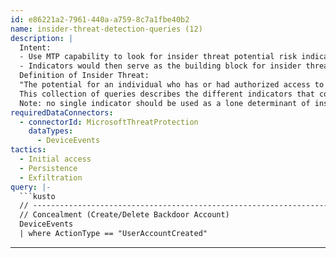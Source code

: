 ```yaml
---
id: e86221a2-7961-440a-a759-8c7a1fbe40b2
name: insider-threat-detection-queries (12)
description: |
  Intent:
  - Use MTP capability to look for insider threat potential risk indicators
  - Indicators would then serve as the building block for insider threat risk modeling in subsequent tools
  Definition of Insider Threat:
  "The potential for an individual who has or had authorized access to an organization's assets to use their access, either maliciously or unintentionally, to act in a way that could negatively affect the organization."
  This collection of queries describes the different indicators that could be used to model and look for patterns suggesting an increased risk of an individual becoming a potential insider threat.
  Note: no single indicator should be used as a lone determinant of insider threat activity, but should be part of an overall program to understand the increased risk to your organization's critical assets. This in turn is used to feed an investigation by a formal insider threat program to look at the context associated with the whole person to understand the implication of a set of indicators.
requiredDataConnectors:
  - connectorId: MicrosoftThreatProtection
    dataTypes:
      - DeviceEvents
tactics:
  - Initial access
  - Persistence
  - Exfiltration
query: |-
  ```kusto
  // --------------------------------------------------------------------------------------------------------------------------- //
  // Concealment (Create/Delete Backdoor Account)
  DeviceEvents
  | where ActionType == "UserAccountCreated"
  ```
---
```


